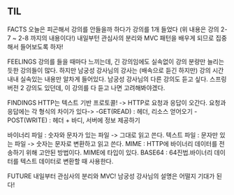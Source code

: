 ## TIL
FACTS
오늘은 피곤해서 강의를 안들을까 하다가 강의를 1개 들었다
(위 내용은 강의 2-7 ~ 2-8 까지의 내용이다!)
내일부턴 관심사의 분리와 MVC 패턴을 배우게 되므로 집중해서 들어보도록 하자!

FEELINGS
강의를 들을 때마다 느끼는데, 긴 강의임에도 실속없이 강의 분량만 늘리는 듯한 강의들이 많다.
하지만 남궁성 강사님의 강사는 (배속으로 듣긴 하지만) 강의 시간 내내 실속있는 내용만 알차게 들어있다.
남궁성 강사님의 다른 강의도 듣고 싶다. 스프링 버전 2 강의도 있던데, 이 강의를 다 듣고 나면 고려해봐야겠다.



FINDINGS
HTTP는 텍스트 기반 프로토콜! -> HTTP로 요청과 응답이 오간다.
요청과 응답에는 각 형식의 차이가 있다->
-GET(READ) : 헤더, 리소스 얻어오기 
-POST(WRITE) : 헤더 + 바디, 서버에 정보 제공하기 

바이너리 파일 : 숫자와 문자가 있는 파일 -> 그대로 읽고 쓴다.
텍스트 파일 : 문자만 있는 파일 -> 숫자는 문자로 변환하고 읽고 쓴다.
MIME : HTTP에 바이너리 데이터를 전송하기 위해 고안된 방법이다. MIME에 타입이 있다.
BASE64 : 64진법.바이너리 데이터를 텍스트 데이터로 변환할 때 사용한다. 



FUTURE
내일부터 관심사의 분리와 MVC!
남궁성 강사님의 설명은 어떨지 기대가 된다!